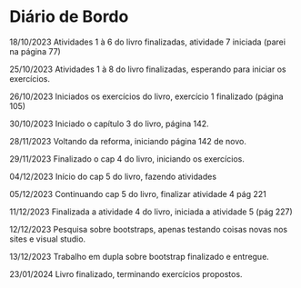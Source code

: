 # Diário de Bordo

18/10/2023 Atividades 1 à 6 do livro finalizadas, atividade 7 iniciada (parei na página 77)

25/10/2023 Atividades 1 à 8 do livro finalizadas, esperando para iniciar os exercícios.

26/10/2023 Iniciados os exercícios do livro, exercício 1 finalizado (página 105)

30/10/2023 Iniciado o capítulo 3 do livro, página 142.

28/11/2023 Voltando da reforma, iniciando página 142 de novo.

29/11/2023 Finalizado o cap 4 do livro, iniciando os exercícios.

04/12/2023 Início do cap 5 do livro, fazendo atividades

05/12/2023 Continuando cap 5 do livro, finalizar atividade 4 pág 221

11/12/2023 Finalizada a atividade 4 do livro, iniciada a atividade 5 (pág 227)

12/12/2023 Pesquisa sobre bootstraps, apenas testando coisas novas nos sites e visual studio.

13/12/2023 Trabalho em dupla sobre bootstrap finalizado e entregue.

23/01/2024 Livro finalizado, terminando exercícios propostos.
